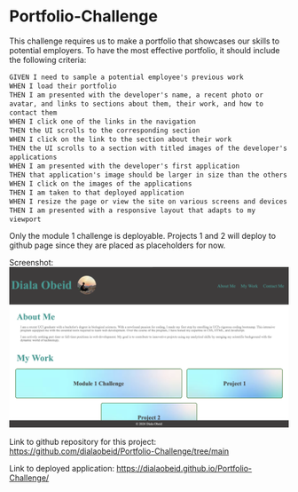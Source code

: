 # Portfolio-Challenge

This challenge requires us to make a portfolio that showcases our skills to potential employers. To have the most effective portfolio, it should include the following criteria:

```
GIVEN I need to sample a potential employee's previous work
WHEN I load their portfolio
THEN I am presented with the developer's name, a recent photo or avatar, and links to sections about them, their work, and how to contact them
WHEN I click one of the links in the navigation
THEN the UI scrolls to the corresponding section
WHEN I click on the link to the section about their work
THEN the UI scrolls to a section with titled images of the developer's applications
WHEN I am presented with the developer's first application
THEN that application's image should be larger in size than the others
WHEN I click on the images of the applications
THEN I am taken to that deployed application
WHEN I resize the page or view the site on various screens and devices
THEN I am presented with a responsive layout that adapts to my viewport
```

Only the module 1 challenge is deployable. Projects 1 and 2 will deploy to github page since they are placed as placeholders for now. 

Screenshot:
![Alt Text](/images/Project-Screenshot.png)

Link to github repository for this project:
https://github.com/dialaobeid/Portfolio-Challenge/tree/main

Link to deployed application:
https://dialaobeid.github.io/Portfolio-Challenge/

